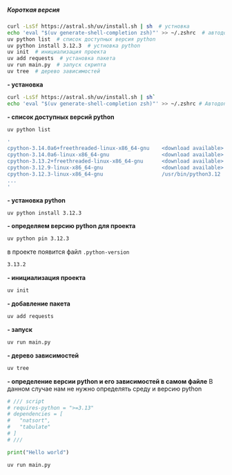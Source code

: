 ##### Короткая версия
```bash
curl -LsSf https://astral.sh/uv/install.sh | sh  # устновка
echo 'eval "$(uv generate-shell-completion zsh)"' >> ~/.zshrc  # автодополнение
uv python list  # список доступных версия python
uv python install 3.12.3  # устновка python
uv init  # инициализация проекта
uv add requests  # установка пакета
uv run main.py  # запуск скрипта
uv tree  # дерево зависимостей
```

**- установка**
```bash
curl -LsSf https://astral.sh/uv/install.sh | sh`
echo 'eval "$(uv generate-shell-completion zsh)"' >> ~/.zshrc # Автодополнение
```

**- список доступных версий python**
```bash
uv python list

'
cpython-3.14.0a6+freethreaded-linux-x86_64-gnu    <download available>
cpython-3.14.0a6-linux-x86_64-gnu                 <download available>
cpython-3.13.2+freethreaded-linux-x86_64-gnu      <download available>
cpython-3.12.9-linux-x86_64-gnu                   <download available>
cpython-3.12.3-linux-x86_64-gnu                   /usr/bin/python3.12
...
'
```

**- установка python**
```bash
uv python install 3.12.3
```

**- определяем версию python для проекта**
```bash
uv python pin 3.12.3
```
в проекте появится файл `.python-version`
```bash
3.13.2
```

**- инициализация проекта**
```bash
uv init
```

**- добавление пакета**
```bash
uv add requests
```

**- запуск**
```bash
uv run main.py
```

**- дерево зависимостей**
```bash
uv tree
```

**- определение версии python и его зависимостей в самом файле**
В данном случае нам не нужно определять среду и версию python
```python
# /// script
# requires-python = ">=3.13"
# dependencies = [
#   "natsort",
#   "tabulate"
# ]
# ///

print("Hello world")
```

```bash
uv run main.py
```
